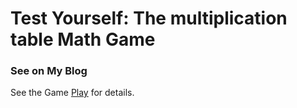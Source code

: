 ﻿# Test Yourself: The multiplication table Math Game

### See on My Blog

See the Game [Play](http://www.ritrik.com/mathsGame/) for details.

